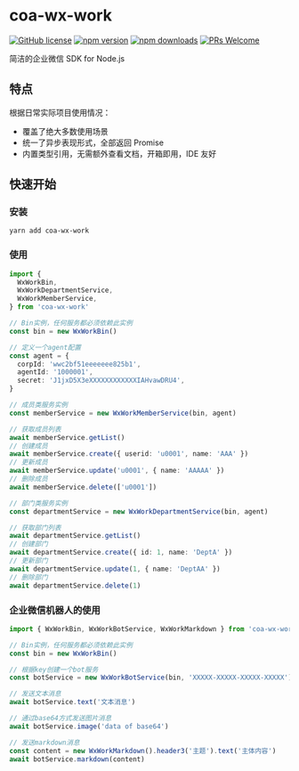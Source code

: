 # coa-wx-work

[![GitHub license](https://img.shields.io/badge/license-MIT-green.svg?style=flat-square)](LICENSE)
[![npm version](https://img.shields.io/npm/v/coa-wx-work.svg?style=flat-square)](https://www.npmjs.org/package/coa-wx-work)
[![npm downloads](https://img.shields.io/npm/dm/coa-wx-work.svg?style=flat-square)](http://npm-stat.com/charts.html?package=coa-wx-work)
[![PRs Welcome](https://img.shields.io/badge/PRs-welcome-brightgreen.svg?style=flat-square)](https://github.com/coajs/coa-wx-work/pulls)

简洁的企业微信 SDK for Node.js

## 特点

根据日常实际项目使用情况：

- 覆盖了绝大多数使用场景
- 统一了异步表现形式，全部返回 Promise
- 内置类型引用，无需额外查看文档，开箱即用，IDE 友好

## 快速开始

### 安装

```shell
yarn add coa-wx-work
```

### 使用

```typescript
import {
  WxWorkBin,
  WxWorkDepartmentService,
  WxWorkMemberService,
} from 'coa-wx-work'

// Bin实例，任何服务都必须依赖此实例
const bin = new WxWorkBin()

// 定义一个agent配置
const agent = {
  corpId: 'wwc2bf51eeeeeee825b1',
  agentId: '1000001',
  secret: 'J1jxD5X3eXXXXXXXXXXXXIAHvawDRU4',
}

// 成员类服务实例
const memberService = new WxWorkMemberService(bin, agent)

// 获取成员列表
await memberService.getList()
// 创建成员
await memberService.create({ userid: 'u0001', name: 'AAA' })
// 更新成员
await memberService.update('u0001', { name: 'AAAAA' })
// 删除成员
await memberService.delete(['u0001'])

// 部门类服务实例
const departmentService = new WxWorkDepartmentService(bin, agent)

// 获取部门列表
await departmentService.getList()
// 创建部门
await departmentService.create({ id: 1, name: 'DeptA' })
// 更新部门
await departmentService.update(1, { name: 'DeptAA' })
// 删除部门
await departmentService.delete(1)
```

### 企业微信机器人的使用

```typescript
import { WxWorkBin, WxWorkBotService, WxWorkMarkdown } from 'coa-wx-work'

// Bin实例，任何服务都必须依赖此实例
const bin = new WxWorkBin()

// 根据key创建一个bot服务
const botService = new WxWorkBotService(bin, 'XXXXX-XXXXX-XXXXX-XXXXX')

// 发送文本消息
await botService.text('文本消息')

// 通过base64方式发送图片消息
await botService.image('data of base64')

// 发送markdown消息
const content = new WxWorkMarkdown().header3('主题').text('主体内容')
await botService.markdown(content)
```

